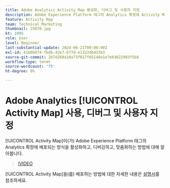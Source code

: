 ```yaml
---
title: Adobe Analytics Activity Map 활성화, 디버그 및 사용자 지정
description: Adobe Experience Platform 태그의 Analytics 확장에 Activity Map이 배포되는 방식을 활성화하고, 디버깅하고, 맞춤화하는 방법에 대해 알아봅니다.
feature: Activity Map
team: Technical Marketing
thumbnail: 25878.jpg
kt: 1995
role: User
level: Beginner
last-substantial-update: 2024-06-21T00:00:00Z
exl-id: 4160b974-fbdb-42e7-b77d-e1322db433b3
source-git-commit: 2b7d260a10a73f017f65146e1e7e64822983f5b6
workflow-type: tm+mt
source-wordcount: '75'
ht-degree: 0%

---
```


# Adobe Analytics [!UICONTROL Activity Map] 사용, 디버그 및 사용자 지정

[!UICONTROL Activity Map]이(가) Adobe Experience Platform 태그의 Analytics 확장에 배포되는 방식을 활성화하고, 디버깅하고, 맞춤화하는 방법에 대해 알아봅니다.

>[!VIDEO](https://video.tv.adobe.com/v/25878?quality=12&learn=on)

[!UICONTROL Activity Map]을(를) 배포하는 방법에 대한 자세한 내용은 [설명서](https://experienceleague.adobe.com/en/docs/analytics/analyze/activity-map/getting-started/activitymap-enable)를 참조하세요.
